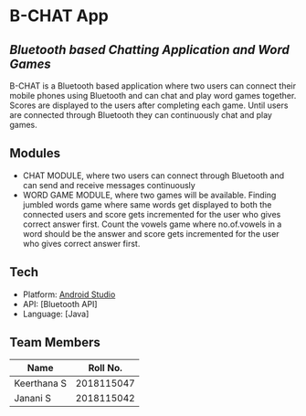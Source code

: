 # B-CHAT App
## _Bluetooth based Chatting Application and Word Games_

B-CHAT is a Bluetooth based application where two users can connect their mobile phones using Bluetooth and can chat and play word games together. Scores are displayed to the users after completing each game. Until users are connected through Bluetooth they can continuously chat and play games. 

## Modules

-	CHAT MODULE, where two users can connect through Bluetooth and can send and receive messages continuously
-	WORD GAME MODULE, where two games will be available. Finding jumbled words game where same words get displayed to both the connected users and score gets incremented for the user who gives correct answer first. Count the vowels game where no.of.vowels in a word should be the answer and score gets incremented for the user who gives correct answer first.


## Tech

- Platform: [Android Studio]
- API: [Bluetooth API]
- Language: [Java]

## Team Members

| Name | Roll No. |
| ------ | ------ |
| Keerthana S | 2018115047 |
| Janani S | 2018115042 |


   [Android Studio]: <https://developer.android.com/studio>
   
